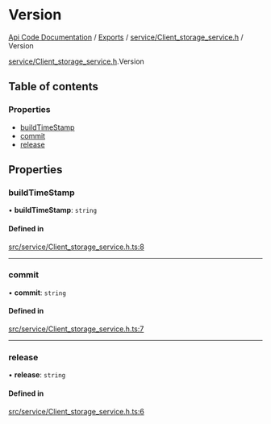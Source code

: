 # Version
 
[Api Code Documentation](../README.md) / [Exports](../modules.md) / [service/Client\_storage\_service.h](../modules/service_Client_storage_service_h.md) / Version

[service/Client_storage_service.h](../modules/service_Client_storage_service_h.md).Version

## Table of contents

### Properties

- [buildTimeStamp](service_Client_storage_service_h.Version.md#buildtimestamp)
- [commit](service_Client_storage_service_h.Version.md#commit)
- [release](service_Client_storage_service_h.Version.md#release)

## Properties

### buildTimeStamp

• **buildTimeStamp**: `string`

#### Defined in

[src/service/Client_storage_service.h.ts:8](https://github.com/openkfw/TruBudget/blob/95e6f8a/api/src/service/Client_storage_service.h.ts#L8)

___

### commit

• **commit**: `string`

#### Defined in

[src/service/Client_storage_service.h.ts:7](https://github.com/openkfw/TruBudget/blob/95e6f8a/api/src/service/Client_storage_service.h.ts#L7)

___

### release

• **release**: `string`

#### Defined in

[src/service/Client_storage_service.h.ts:6](https://github.com/openkfw/TruBudget/blob/95e6f8a/api/src/service/Client_storage_service.h.ts#L6)
